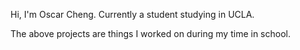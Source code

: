 
Hi, I'm Oscar Cheng. Currently a student studying in UCLA.

The above projects are things I worked on during my time in school.
